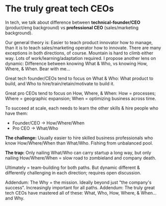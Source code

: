 # The truly great tech CEOs

In tech, we talk about difference between **technical-founder/CEO** (product/eng background) vs **professional CEO** (sales/marketing background).

Our general theory is: Easier to teach product innovator how to manage, than it is to teach sales/marketing operator how to innovate.
There are many exceptions in both directions, of course. Mountain is hard to climb either way. Lots of work/learning/adaptation required.
I propose another lens on dynamic: Difference between knowing What & Who, vs knowing How, Where, & When. Bear with me...

Great tech founder/CEOs tend to focus on What & Who: What product to build, and Who to hire/train/retain/motivate to build it.

Great pro CEOs tend to focus on How, Where, & When: How = processes; Where = geographic expansion; When = optimizing business across time.

To succeed at scale, each needs to learn the other skills & hire people who have them:
* Founder/CEO -> How/Where/When
* Pro CEO -> What/Who

**The challenge:** Usually easier to hire skilled business professionals who know How/Where/When than What/Who. Fishing from unbalanced pool.

**The trap:** Only nailing What/Who can carry startup a long way, but only nailing How/Where/When = slow road to zombieland and company death.

Ultimately = team-building for both paths. But dynamic different & differently challenging in each direction; requires open discussion.

Addendum: The Why = the mission. Ideally beyond just "the company's success". Increasingly important for all paths.
Addendum: The truly great tech CEOs have mastered all of these: What, Who, How, Where, & When... and Why.
